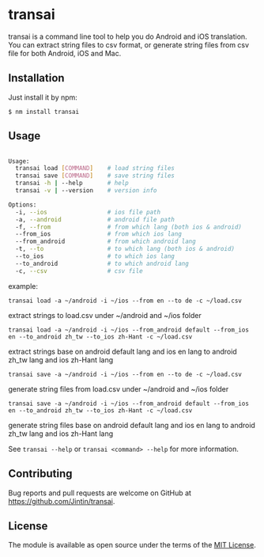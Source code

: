 # transai

transai is a command line tool to help you do Android and iOS translation.
You can extract string files to csv format, or generate string files from csv file for both Android, iOS and Mac.

## Installation

Just install it by npm:

    $ nm install transai

## Usage

```bash

Usage:
  transai load [COMMAND]    # load string files
  transai save [COMMAND]    # save string files
  transai -h | --help       # help
  transai -v | --version    # version info

Options:
  -i, --ios                 # ios file path
  -a, --android             # android file path
  -f, --from                # from which lang (both ios & android)
  --from_ios                # from which ios lang
  --from_android            # from which android lang
  -t, --to                  # to which lang (both ios & android)
  --to_ios                  # to which ios lang
  --to_android              # to which android lang
  -c, --csv                 # csv file

```
example:

`transai load -a ~/android -i ~/ios --from en --to de -c ~/load.csv`

extract strings to load.csv under ~/android and ~/ios folder

`transai load -a ~/android -i ~/ios --from_android default --from_ios en --to_android zh_tw --to_ios zh-Hant -c ~/load.csv`

extract strings base on android default lang and ios en lang to android zh_tw lang and ios zh-Hant lang

`transai save -a ~/android -i ~/ios --from en --to de -c ~/load.csv`

generate string files from load.csv under ~/android and ~/ios folder

`transai save -a ~/android -i ~/ios --from_android default --from_ios en --to_android zh_tw --to_ios zh-Hant -c ~/load.csv`

generate string files base on android default lang and ios en lang to android zh_tw lang and ios zh-Hant lang

See `transai --help` or `transai <command> --help` for more information.

## Contributing

Bug reports and pull requests are welcome on GitHub at https://github.com/Jintin/transai.

## License

The module is available as open source under the terms of the [MIT License](http://opensource.org/licenses/MIT).
